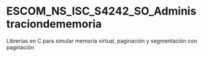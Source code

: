 # ESCOM_NS_ISC_S4242_SO_Administraciondememoria
Librerías en C para simular memoria virtual, paginación y segmentación con paginación
